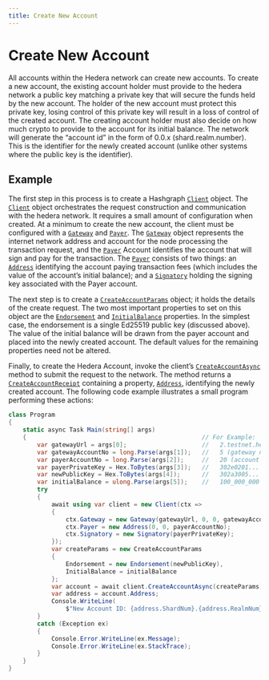 ```yaml
---
title: Create New Account
---
```


# Create New Account

All accounts within the Hedera network can create new accounts.  To create a new account, the existing account holder must provide to the hedera network a public key matching a private key that will secure the funds held by the new account.  The holder of the new account must protect this private key, losing control of this private key will result in a loss of control of the created account.  The creating account holder must also decide on how much crypto to provide to the account for its initial balance.  The network will generate the “account id” in the form of 0.0.x (shard.realm.number).  This is the identifier for the newly created account (unlike other systems where the public key is the identifier).

## Example

The first step in this process is to create a Hashgraph [`Client`](xref:Hashgraph.Client) object.  The [`Client`](xref:Hashgraph.Client) object orchestrates the request construction and communication with the hedera network. It requires a small amount of configuration when created.  At a minimum to create the new account, the client must be configured with a [`Gateway`](xref:Hashgraph.Gateway) and [`Payer`](xref:Hashgraph.IContext.Payer). The [`Gateway`](xref:Hashgraph.Gateway) object represents the internet network address and account for the node processing the transaction request, and the [`Payer`](xref:Hashgraph.IContext.Payer) Account identifies the account that will sign and pay for the transaction.  The [`Payer`](xref:Hashgraph.IContext.Payer) consists of two things: an [`Address`](xref:Hashgraph.Address) identifying the account paying transaction fees (which includes the value of the account’s initial balance); and a [`Signatory`](xref:Hashgraph.Signatory) holding the signing key associated with the Payer account.  

The next step is to create a [`CreateAccountParams`](xref:Hashgraph.CreateContractParams) object; it holds the details of the create request.  The two most important properties to set on this object are the [`Endorsement`](xref:Hashgraph.CreateAccountParams.Endorsement) and [`InitialBalance`](xref:Hashgraph.CreateAccountParams.InitialBalance) properties.  In the simplest case, the endorsement is a single Ed25519 public key (discussed above).  The value of the initial balance will be drawn from the payer account and placed into the newly created account.  The default values for the remaining properties need not be altered.

Finally, to create the Hedera Account, invoke the client’s [`CreateAccountAsync`](xref:Hashgraph.Client.CreateAccountAsync(Hashgraph.CreateAccountParams,System.Action{Hashgraph.IContext})) method to submit the request to the network.  The method returns a [`CreateAccountReceipt`](xref:Hashgraph.CreateAccountReceipt) containing a property, [`Address`](xref:Hashgraph.Address), identifying the newly created account.   The following code example illustrates a small program performing these actions:

```csharp
class Program
{
    static async Task Main(string[] args)
    {                                                 // For Example:
        var gatewayUrl = args[0];                     //   2.testnet.hedera.com:50211
        var gatewayAccountNo = long.Parse(args[1]);   //   5 (gateway node 0.0.5)
        var payerAccountNo = long.Parse(args[2]);     //   20 (account 0.0.20)
        var payerPrivateKey = Hex.ToBytes(args[3]);   //   302e0201... (48 byte Ed25519 private in hex)
        var newPublicKey = Hex.ToBytes(args[4]);      //   302a3005... (44 byte Ed25519 public in hex)
        var initialBalance = ulong.Parse(args[5]);    //   100_000_000 (1ℏ initial balance)
        try
        {
            await using var client = new Client(ctx =>
            {
                ctx.Gateway = new Gateway(gatewayUrl, 0, 0, gatewayAccountNo);
                ctx.Payer = new Address(0, 0, payerAccountNo);
                ctx.Signatory = new Signatory(payerPrivateKey);
            });
            var createParams = new CreateAccountParams
            {
                Endorsement = new Endorsement(newPublicKey),
                InitialBalance = initialBalance
            };
            var account = await client.CreateAccountAsync(createParams);
            var address = account.Address;
            Console.WriteLine(
                $"New Account ID: {address.ShardNum}.{address.RealmNum}.{address.AccountNum}");
        }
        catch (Exception ex)
        {
            Console.Error.WriteLine(ex.Message);
            Console.Error.WriteLine(ex.StackTrace);
        }
    }
}
```
